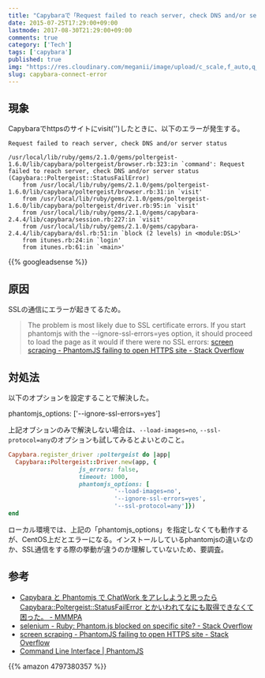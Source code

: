 ```yaml
---
title: "Capybaraで「Request failed to reach server, check DNS and/or server status」のエラー"
date: 2015-07-25T17:29:00+09:00
lastmode: 2017-08-30T21:29:00+09:00
comments: true
category: ['Tech']
tags: ['capybara']
published: true
img: "https://res.cloudinary.com/meganii/image/upload/c_scale,f_auto,q_auto,w_300/v1514031264/thumbnail_tech.png"
slug: capybara-connect-error
---
```



## 現象

Capybaraでhttpsのサイトにvisit('')したときに、以下のエラーが発生する。

`Request failed to reach server, check DNS and/or server status`

```
/usr/local/lib/ruby/gems/2.1.0/gems/poltergeist-1.6.0/lib/capybara/poltergeist/browser.rb:323:in `command': Request failed to reach server, check DNS and/or server status (Capybara::Poltergeist::StatusFailError)
	from /usr/local/lib/ruby/gems/2.1.0/gems/poltergeist-1.6.0/lib/capybara/poltergeist/browser.rb:31:in `visit'
	from /usr/local/lib/ruby/gems/2.1.0/gems/poltergeist-1.6.0/lib/capybara/poltergeist/driver.rb:95:in `visit'
	from /usr/local/lib/ruby/gems/2.1.0/gems/capybara-2.4.4/lib/capybara/session.rb:227:in `visit'
	from /usr/local/lib/ruby/gems/2.1.0/gems/capybara-2.4.4/lib/capybara/dsl.rb:51:in `block (2 levels) in <module:DSL>'
	from itunes.rb:24:in `login'
	from itunes.rb:61:in `<main>'
```


{{% googleadsense %}}

## 原因

SSLの通信にエラーが起きてるため。

>The problem is most likely due to SSL certificate errors. If you start phantomjs with the --ignore-ssl-errors=yes option, it should proceed to load the page as it would if there were no SSL errors:
[screen scraping - PhantomJS failing to open HTTPS site - Stack Overflow](http://stackoverflow.com/questions/12021578/phantomjs-failing-to-open-https-site/24679134#24679134)


## 対処法

以下のオプションを設定することで解決した。

phantomjs_options: ['--ignore-ssl-errors=yes']


上記オブションのみで解決しない場合は、`--load-images=no`, `--ssl-protocol=any`のオプションも試してみるとよいとのこと。

```ruby
Capybara.register_driver :poltergeist do |app|
  Capybara::Poltergeist::Driver.new(app, {
                    js_errors: false,
                    timeout: 1000,
                    phantomjs_options: [
                              '--load-images=no',
                              '--ignore-ssl-errors=yes',
                              '--ssl-protocol=any']})
end
```


ローカル環境では、上記の「phantomjs_options」を指定しなくても動作するが、CentOS上だとエラーになる。インストールしているphantomjsの違いなのか、SSL通信をする際の挙動が違うのか理解していないため、要調査。



## 参考

- [Capybara と Phantomjs で ChatWork をアレしようと思ったら Capybara::Poltergeist::StatusFailError とかいわれてなにも取得できなくて困った。 - MMMPA](http://mmmpa.hatenablog.com/entry/2015/01/05/Capybara_%E3%81%A8_Phantomjs_%E3%81%A7_ChatWork_%E3%82%92%E3%82%A2%E3%83%AC%E3%81%97%E3%82%88%E3%81%86%E3%81%A8%E6%80%9D%E3%81%A3%E3%81%9F%E3%82%89_Capybara%3A%3APoltergeist%3A%3AStatusFailError_%E3%81%A8)
- [selenium - Ruby: Phantom.js blocked on specific site? - Stack Overflow](http://stackoverflow.com/questions/25706563/ruby-phantom-js-blocked-on-specific-site)
- [screen scraping - PhantomJS failing to open HTTPS site - Stack Overflow](http://stackoverflow.com/questions/12021578/phantomjs-failing-to-open-https-site/24679134#24679134)
- [Command Line Interface | PhantomJS](http://phantomjs.org/api/command-line.html)


{{% amazon 4797380357 %}}
